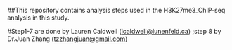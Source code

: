 ##This repository contains analysis steps used in the H3K27me3_ChIP-seq analysis in this study.

#Step1-7 are done by Lauren Caldwell (lcaldwell@lunenfeld.ca) ;step 8 by Dr.Juan Zhang (tzzhangjuan@gmail.com)


